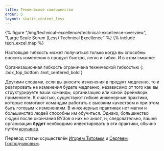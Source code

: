 ```yaml
---
title: Техническое совершенство
order: 5
layout: static_content_less
---
```


<div>
  {% figure "/img/technical-excellence/technical-excellence-overview", "Large Scale Scrum (Less) Technical Excellence" %}
  {% include tech_excel.map %}
</div>

Настоящая гибкость может получиться только когда вы способны вносить изменения в продукт быстро, легко и гибко. И в этом смысле:

Организационная гибкость ограничена технической гибкостью
{: .box_top_bottom .text_centered_bold }

Другими словами, если вы вносите изменения в продукт медленно, то и реагировать на изменения будете медленно, независимо от того как вы структурируете ваши команды, организацию или какой фреймворк применяете.
К счастью, существуют гибкие инженерные практики, которые помогают командам работать с высоким качеством и при этом быть готовым к изменениям. В инженерных практиках нет магии и большинство людей способны им обучиться. Однако, большинство людей после окончания ВУЗов о них *не знает*, и, следовательно, вашей организации **будет** необходимо инвестировать в эти практики, обычно путём [коучинга](../adoption/coaching.html). 

Перевод статьи осуществлён [Игорем Титовым](https://facebook.com/igor.ev.titov) и [Сергеем Господчиковым](https://less.works/ru/profiles/sergey-gospodchikov).
